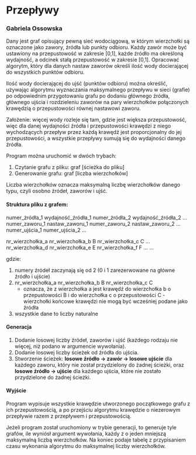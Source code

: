# Przepływy
### Gabriela Ossowska
Dany jest graf opisujący pewną sieć wodociągową, w którym wierzchołki są oznaczone jako zawory, źródła lub punkty odbioru. Każdy zawór może być ustawiony na przepustowość w zakresie [0,1], każde źródło ma określoną wydajność, a odcinek stałą przepustowość w zakresie [0,1]. 
Opracować algorytm, który dla danych nastaw zaworów określi ilość wody docierającej do wszystkich punktów odbioru.

Ilość wody docierającej do ujść (punktów odbioru) można określić, używając algorytmu wyznaczania maksymalnego przepływu w sieci (grafie) po odpowiednim przygotowaniu grafu po dodaniu głównego źródła, głównego ujścia i rozdzieleniu zaworów na pary wierzchołków połączonych krawędzią o przepustowości równej nastawowi zaworu.


Założenie: więcej wody rozleje się tam, gdzie jest większa przepustowość, więc dla danej wydajności źródła i przepustowości krawędzi z niego wychodzących przepływ przez każdą krawędź jest proporcjonalny do jej przepustowości, a wszystkie przepływy sumują się do wydajności danego źródła. 

Program można uruchomić w dwóch trybach:
1. Czytanie grafu z pliku: graf [ścieżka do pliku]
2. Generowanie grafu: graf [liczba wierzchołków]

Liczba wierzchołków oznacza maksymalną liczbę wierzchołków danego typu, czyli osobno źródeł, zaworów i ujść.

#### Struktura pliku z grafem:
numer_żródła_1 wydajność_źródła_1 numer_żródła_2 wydajność_źródła_2 ... 
numer_zaworu_1 nastaw_zaworu_1 numer_zaworu_2 nastaw_zaworu_2 ...
numer_ujścia_1 numer_ujścia_2 ...

nr_wierzchołka_a nr_wierzchołka_b B nr_wierzchołka_c C ... 
nr_wierzchołka_d nr_wierzchołka_e E nr_wierzchołka_f F ... 
...

gdzie:
1. numery źródeł zaczynają się od 2 (0 i 1 zarezerwowane na główne źródło i ujście)
2. nr_wierzchołka_a nr_wierzchołka_b B nr_wierzchołka_c C 
    - oznacza, że z wierzchołka a jest krawędź do wierzchołka b o przepustowości B
    i do wierzchołka c o przepustowości C
    -wierzchołki końcowe krawędzi nie mogą być wcześniej podane jako źródła
3. wszystkie dane to liczby naturalne


#### Generacja 
1. Dodanie losowej liczby źródeł, zaworów i ujść (każdego rodzaju nie więcej, niż podano w argumencie wywołania).
2. Dodanie losowej liczby ścieżek od źródła do ujścia.
3. Stworzenie ścieżek: **losowe źródło -> zawór -> losowe ujście** dla każdego zaworu, który nie został przydzielony do żadnej ścieżki, oraz **losowe źródło -> ujście** dla każdego ujścia, które nie zostało przydzielone do żadnej ścieżki.

#### Wyjście
Program wypisuje wszystkie krawędzie utworzonego początkowego grafu z ich przepustowością, a po przejściu algorytmu krawędzie o niezerowym przepływie razem z przepływem i przepustowością.

Jeżeli program został uruchomiony w trybie generacji, to generuje tyle grafów, ile wyniósł argument wywołania, każdy z o jeden mniejszą maksymalną liczbą wierzchołków.
Na koniec podaje tabelę z przypisaniem czasu wykonania algorytmu do maksymalnej liczby wierzchołków.
